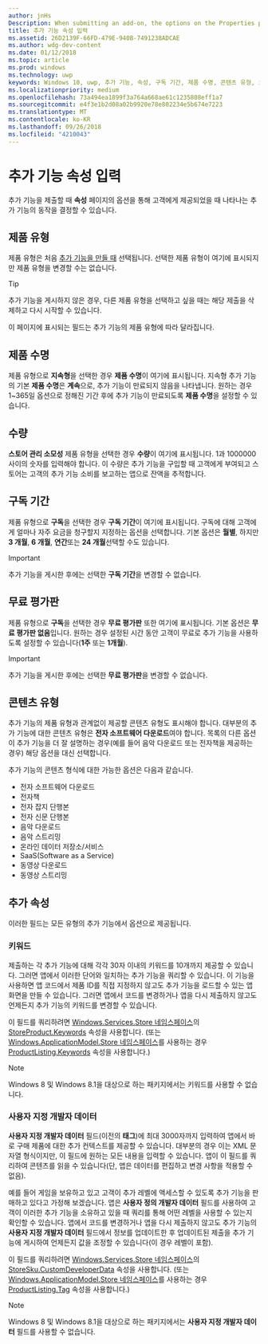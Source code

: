 ```yaml
---
author: jnHs
Description: When submitting an add-on, the options on the Properties page help determine the behavior of your add-on when offered to customers.
title: 추가 기능 속성 입력
ms.assetid: 26D2139F-66FD-479E-940B-7491238ADCAE
ms.author: wdg-dev-content
ms.date: 01/12/2018
ms.topic: article
ms.prod: windows
ms.technology: uwp
keywords: Windows 10, uwp, 추가 기능, 속성, 구독 기간, 제품 수명, 콘텐츠 유형, iap, 앱에서 바로 구매, 앱에서 바로 구매 제품
ms.localizationpriority: medium
ms.openlocfilehash: 73a494ea1899f3a764a668ae61c1235808eff1a7
ms.sourcegitcommit: e4f3e1b2d08a02b9920e78e802234e5b674e7223
ms.translationtype: MT
ms.contentlocale: ko-KR
ms.lasthandoff: 09/26/2018
ms.locfileid: "4210043"
---
```

# <a name="enter-add-on-properties"></a>추가 기능 속성 입력


추가 기능을 제출할 때 **속성** 페이지의 옵션을 통해 고객에게 제공되었을 때 나타나는 추가 기능의 동작을 결정할 수 있습니다.

## <a name="product-type"></a>제품 유형

제품 유형은 처음 [추가 기능을 만들 때](set-your-add-on-product-id.md) 선택됩니다. 선택한 제품 유형이 여기에 표시되지만 제품 유형을 변경할 수는 없습니다.

> [!TIP]
> 추가 기능을 게시하지 않은 경우, 다른 제품 유형을 선택하고 싶을 때는 해당 제출을 삭제하고 다시 시작할 수 있습니다.

이 페이지에 표시되는 필드는 추가 기능의 제품 유형에 따라 달라집니다.


## <a name="product-lifetime"></a>제품 수명

제품 유형으로 **지속형**을 선택한 경우 **제품 수명**이 여기에 표시됩니다. 지속형 추가 기능의 기본 **제품 수명**은 **계속**으로, 추가 기능이 만료되지 않음을 나타냅니다. 원하는 경우 1~365일 옵션으로 정해진 기간 후에 추가 기능이 만료되도록 **제품 수명**을 설정할 수 있습니다.


## <a name="quantity"></a>수량

**스토어 관리 소모성** 제품 유형을 선택한 경우 **수량**이 여기에 표시됩니다. 1과 1000000 사이의 숫자를 입력해야 합니다. 이 수량은 추가 기능을 구입할 때 고객에게 부여되고 스토어는 고객의 추가 기능 소비를 보고하는 앱으로 잔액을 추적합니다.


## <a name="subscription-period"></a>구독 기간

제품 유형으로 **구독**을 선택한 경우 **구독 기간**이 여기에 표시됩니다. 구독에 대해 고객에게 얼마나 자주 요금을 청구할지 지정하는 옵션을 선택합니다. 기본 옵션은 **월별**, 하지만 **3 개월**, **6 개월**, **연간**또는 **24 개월**선택할 수도 있습니다.

> [!IMPORTANT]
> 추가 기능을 게시한 후에는 선택한 **구독 기간**을 변경할 수 없습니다.


## <a name="free-trial"></a>무료 평가판

제품 유형으로 **구독**을 선택한 경우 **무료 평가판** 또한 여기에 표시됩니다. 기본 옵션은 **무료 평가판 없음**입니다. 원하는 경우 설정된 시간 동안 고객이 무료로 추가 기능을 사용하도록 설정할 수 있습니다(**1주** 또는 **1개월**). 

> [!IMPORTANT]
> 추가 기능을 게시한 후에는 선택한 **무료 평가판**을 변경할 수 없습니다.


## <a name="content-type"></a>콘텐츠 유형

추가 기능의 제품 유형과 관계없이 제공할 콘텐츠 유형도 표시해야 합니다. 대부분의 추가 기능에 대한 콘텐츠 유형은 **전자 소프트웨어 다운로드**여야 합니다. 목록의 다른 옵션이 추가 기능을 더 잘 설명하는 경우(예를 들어 음악 다운로드 또는 전자책을 제공하는 경우) 해당 옵션을 대신 선택합니다.

추가 기능의 콘텐츠 형식에 대한 가능한 옵션은 다음과 같습니다.

-   전자 소프트웨어 다운로드
-   전자책
-   전자 잡지 단행본
-   전자 신문 단행본
-   음악 다운로드
-   음악 스트리밍
-   온라인 데이터 저장소/서비스
-   SaaS(Software as a Service)
-   동영상 다운로드
-   동영상 스트리밍


## <a name="additional-properties"></a>추가 속성

이러한 필드는 모든 유형의 추가 기능에서 옵션으로 제공됩니다.

<span id="keywords" />

### <a name="keywords"></a>키워드

제출하는 각 추가 기능에 대해 각각 30자 이내의 키워드를 10개까지 제공할 수 있습니다. 그러면 앱에서 이러한 단어와 일치하는 추가 기능을 쿼리할 수 있습니다. 이 기능을 사용하면 앱 코드에서 제품 ID를 직접 지정하지 않고도 추가 기능을 로드할 수 있는 앱 화면을 만들 수 있습니다. 그러면 앱에서 코드를 변경하거나 앱을 다시 제출하지 않고도 언제든지 추가 기능의 키워드를 변경할 수 있습니다.

이 필드를 쿼리하려면 [Windows.Services.Store 네임스페이스](https://docs.microsoft.com/uwp/api/Windows.Services.Store)의 [StoreProduct.Keywords](https://docs.microsoft.com/uwp/api/windows.services.store.storeproduct.Keywords) 속성을 사용합니다. (또는 [Windows.ApplicationModel.Store 네임스페이스](https://docs.microsoft.com/uwp/api/Windows.ApplicationModel.Store)를 사용하는 경우 [ProductListing.Keywords](https://docs.microsoft.com/uwp/api/windows.applicationmodel.store.productlisting.Keywords) 속성을 사용합니다.)

> [!NOTE]
> Windows 8 및 Windows 8.1을 대상으로 하는 패키지에서는 키워드를 사용할 수 없습니다.

<span id="custom-developer-data" />

### <a name="custom-developer-data"></a>사용자 지정 개발자 데이터

**사용자 지정 개발자 데이터** 필드(이전의 **태그**)에 최대 3000자까지 입력하여 앱에서 바로 구매 제품에 대한 추가 컨텍스트를 제공할 수 있습니다. 대부분의 경우 이는 XML 문자열 형식이지만, 이 필드에 원하는 모든 내용을 입력할 수 있습니다. 앱이 이 필드를 쿼리하여 콘텐츠를 읽을 수 있습니다(단, 앱은 데이터를 편집하고 변경 사항을 적용할 수 없음).

예를 들어 게임을 보유하고 있고 고객이 추가 레벨에 액세스할 수 있도록 추가 기능을 판매하고 있다고 가정해 보겠습니다. 앱은 **사용자 정의 개발자 데이터** 필드를 사용하여 고객이 이러한 추가 기능을 소유하고 있을 때 쿼리를 통해 어떤 레벨을 사용할 수 있는지 확인할 수 있습니다. 앱에서 코드를 변경하거나 앱을 다시 제출하지 않고도 추가 기능의 **사용자 지정 개발자 데이터** 필드에서 정보를 업데이트한 후 업데이트된 제출을 추가 기능에 게시하여 언제든지 값을 조정할 수 있습니다(이 경우 레벨이 포함).

이 필드를 쿼리하려면 [Windows.Services.Store 네임스페이스](https://docs.microsoft.com/uwp/api/Windows.Services.Store)의 [StoreSku.CustomDeveloperData](https://docs.microsoft.com/uwp/api/windows.services.store.storesku.customdeveloperdata#Windows_Services_Store_StoreSku_CustomDeveloperData) 속성을 사용합니다. (또는 [Windows.ApplicationModel.Store 네임스페이스](https://docs.microsoft.com/uwp/api/Windows.ApplicationModel.Store)를 사용하는 경우 [ProductListing.Tag](https://docs.microsoft.com/uwp/api/windows.applicationmodel.store.productlisting.tag#Windows_ApplicationModel_Store_ProductListing_Tag) 속성을 사용합니다.)

> [!NOTE]
> Windows 8 및 Windows 8.1을 대상으로 하는 패키지에서는 **사용자 지정 개발자 데이터** 필드를 사용할 수 없습니다.

 

 

 
